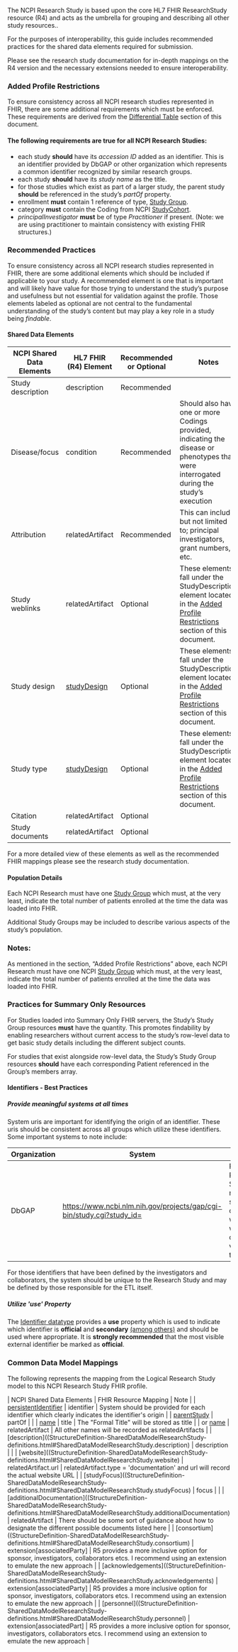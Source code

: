 The NCPI Research Study is based upon the core HL7 FHIR ResearchStudy resource (R4) and acts as the umbrella for grouping and describing all other study resources..

For the purposes of interoperability, this guide includes recommended practices for the shared data elements required for submission.

Please see the research study documentation for in-depth mappings on the R4 version and the necessary extensions needed to ensure interoperability.

### Added Profile Restrictions
To ensure consistency across all NCPI research studies represented in FHIR, there are some additional requirements which must be enforced. These requirements are derived from the [Differential Table](#profile) section of this document.

#### The following requirements are true for all NCPI Research Studies:
* each study **should** have its _accession ID_ added as an identifier. This is an identifier provided by DbGAP or other organization which represents a common identifier recognized by similar research groups.
* each study **should** have its _study name_ as the title.
* for those studies which exist as part of a larger study, the parent study **should** be referenced in the study’s _partOf_ property.
* enrollment **must** contain 1 reference of type, [Study Group](StructureDefinition-research-study-group.html).
* category **must** contain the Coding from NCPI [StudyCohort](CodeSystem-ncpi.html).
* _principalInvestigator_ **must** be of type _Practitioner_ if present. (Note: we are using practitioner to maintain consistency with existing FHIR structures.)


### Recommended Practices
To ensure consistency across all NCPI research studies represented in FHIR, there are some additional elements which should be included if applicable to your study. A recommended element is one that is important and will likely have value for those trying to understand the study’s purpose and usefulness but not essential for validation against the profile. Those elements labeled as optional are not central to the fundamental understanding of the study’s content but may play a key role in a study being _findable_.

#### Shared Data Elements

| NCPI Shared Data Elements | HL7 FHIR (R4) Element | Recommended or Optional | Notes |
| ------------------------- | --------------------- | ----------------------- | ----- |
| Study description | description | Recommended | |
| Disease/focus | condition | Recommended | Should also have one or more Codings provided, indicating the disease or phenotypes that were interrogated during the study’s execution | |
| Attribution | relatedArtifact | Recommended | This can include, but not limited to; principal investigators, grant numbers, etc. | |
| Study weblinks | relatedArtifact | Optional | These elements fall under the StudyDescription element located in the [Added Profile Restrictions](#added-profile-restrictions) section of this document. | |
| Study design | [studyDesign](StructureDefinition-research-study-design.html) | Optional | These elements fall under the StudyDescription element located in the [Added Profile Restrictions](#added-profile-restrictions) section of this document. |
| Study type | [studyDesign](StructureDefinition-research-study-design.html) | Optional | These elements fall under the StudyDescription element located in the [Added Profile Restrictions](#added-profile-restrictions) section of this document. |
| Citation | relatedArtifact | Optional | |
| Study documents | relatedArtifact | Optional | | 

For a more detailed view of these elements as well as the recommended FHIR mappings please see the research study documentation.

#### Population Details
Each NCPI Research must have one [Study Group](StructureDefinition-research-study-group.html) which must, at the very least, indicate the total number of patients enrolled at the time the data was loaded into FHIR.

Additional Study Groups may be included to describe various aspects of the study’s population.

### Notes:
As mentioned in the section, “Added Profile Restrictions” above, each NCPI Research must have one NCPI [Study Group](StructureDefinition-research-study-group.html) which must, at the very least, indicate the total number of patients enrolled at the time the data was loaded into FHIR.


### Practices for Summary Only Resources
For Studies loaded into Summary Only FHIR servers, the Study’s Study Group resources **must** have the quantity. This promotes findability by enabling researchers without current access to the study’s row-level data to get basic study details including the different subject counts.

For studies that exist alongside row-level data, the Study’s Study Group resources **should** have each corresponding Patient referenced in the Group’s members array.

#### Identifiers - Best Practices
##### Provide meaningful systems at all times
System uris are important for identifying the origin of an identifier. These uris should be consistent across all groups which utilize these identifiers. Some important systems to note include:

| Organization | System | Comment |
| ------------ | ------ | ------- |
| DbGAP | https://www.ncbi.nlm.nih.gov/projects/gap/cgi-bin/study.cgi?study_id= | For DbGAP Research Studies, this recommended system, when combined with the value would constitute a valid URL for the study. |

For those identifiers that have been defined by the investigators and collaborators, the system should be unique to the Research Study and may be defined by those responsible for the ETL itself. 

##### Utilize 'use' Property
The [Identifier datatype](https://hl7.org/fhir/datatypes.html#Identifier) provides a **use** property which is used to indicate which identifier is **official** and **secondary** [(among others)](https://hl7.org/fhir/valueset-identifier-use.html) and should be used where appropriate. It is **strongly recommended** that the most visible external identifier be marked as **official**.

### Common Data Model Mappings
The following represents the mapping from the Logical Research Study model to this NCPI Research Study FHIR profile. 

| NCPI Shared Data Elements | FHIR Resource Mapping | Note |
| [persistentIdentifier](StructureDefinition-SharedDataModelResearchStudy-definitions.html#SharedDataModelResearchStudy.persistentIdentifier) | identifier | System should be provided for each identifier which clearly indicates the identifier's origin |
| [parentStudy](StructureDefinition-SharedDataModelResearchStudy-definitions.html#SharedDataModelResearchStudy.parentStudy) | partOf | |
| [name](StructureDefinition-SharedDataModelResearchStudy-definitions.html#SharedDataModelResearchStudy.name) | title | The "Formal Title" will be stored as title |
| or [name](StructureDefinition-SharedDataModelResearchStudy-definitions.html#SharedDataModelResearchStudy.name) | relatedArtifact | All other names will be recorded as relatedArtifacts |
| [description]((StructureDefinition-SharedDataModelResearchStudy-definitions.html#SharedDataModelResearchStudy.description) | description | |
| [website]((StructureDefinition-SharedDataModelResearchStudy-definitions.html#SharedDataModelResearchStudy.website) | relatedArtifact.url | relatedArtifact.type = 'documentation' and url will record the actual website URL |
| [studyFocus]((StructureDefinition-SharedDataModelResearchStudy-definitions.html#SharedDataModelResearchStudy.studyFocus) | focus | |
| [additionalDocumentation]((StructureDefinition-SharedDataModelResearchStudy-definitions.html#SharedDataModelResearchStudy.additionalDocumentation) | relatedArtifact | There should be some sort of guidance about how to designate the different possible documents listed here |
| [consortium]((StructureDefinition-SharedDataModelResearchStudy-definitions.html#SharedDataModelResearchStudy.consortium) | extension[associatedParty] | R5 provides a more inclusive option for sponsor, investigators, collaborators etcs. I recommend using an extension to emulate the new approach |
| [acknowledgements]((StructureDefinition-SharedDataModelResearchStudy-definitions.html#SharedDataModelResearchStudy.acknowledgements) | extension[associatedParty] | R5 provides a more inclusive option for sponsor, investigators, collaborators etcs. I recommend using an extension to emulate the new approach |
| [personnel]((StructureDefinition-SharedDataModelResearchStudy-definitions.html#SharedDataModelResearchStudy.personnel) | extension[associatedPart] | R5 provides a more inclusive option for sponsor, investigators, collaborators etcs. I recommend using an extension to emulate the new approach |

